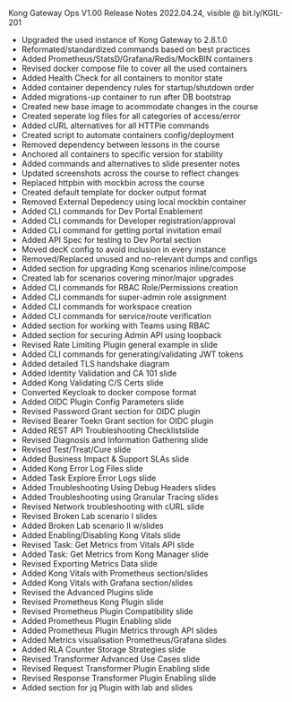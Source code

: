  Kong Gateway Ops V1.00 Release Notes
 2022.04.24, visible @ bit.ly/KGIL-201
 
- Upgraded the used instance of Kong Gateway to 2.8.1.0
- Reformated/standardized commands based on best practices
- Added Prometheus/StatsD/Grafana/Redis/MockBIN containers
- Revised docker compose file to cover all the used containers
- Added Health Check for all containers to monitor state
- Added container dependency rules for startup/shutdown order  
- Added migrations-up container to run after DB bootstrap
- Created new base image to acommodate changes in the course
- Created seperate log files for all categories of access/error
- Added cURL alternatives for all HTTPie commands
- Created script to automate containers config/deployment 
- Removed dependency between lessons in the course
- Anchored all containers to specific version for stability
- Added commands and alternatives to slide presenter notes
- Updated screenshots across the course to reflect changes
- Replaced httpbin with mockbin across the course
- Created default template for docker output format
- Removed External Depedency using local mockbin container
- Added CLI commands for Dev Portal Enablement 
- Added CLI commands for Developer registration/approval
- Added CLI command for getting portal invitation email
- Added API Spec for testing to Dev Portal section
- Moved decK config to avoid inclusion in every instance
- Removed/Replaced unused and no-relevant dumps and configs
- Added section for upgrading Kong scenarios inline/compose
- Created lab for scenarios covering minor/major upgrades
- Added CLI commands for RBAC Role/Permissions creation
- Added CLI commands for super-admin role assignment
- Added CLI commands for workspace creation
- Added CLI commands for service/route verification
- Added section for working with Teams using RBAC
- Added section for securing Admin API using loopback
- Revised Rate Limiting Plugin general example in slide
- Added CLI commands for generating/validating JWT tokens
- Added detailed TLS handshake diagram
- Added Identity Validation and CA 101 slide
- Added Kong Validating C/S Certs slide
- Converted Keycloak to docker compose format
- Added OIDC Plugin Config Parameters slide
- Revised Password Grant section for OIDC plugin
- Revised Bearer Toekn Grant section for OIDC plugin
- Added REST API Troubleshooting Checklistslide
- Revised Diagnosis and Information Gathering slide
- Revised Test/Treat/Cure slide
- Added Business Impact & Support SLAs slide
- Added Kong Error Log Files slide
- Added Task Explore Error Logs slide
- Added Troubleshooting Using Debug Headers slides
- Added Troubleshooting using Granular Tracing slides
- Revised Network troubleshooting with cURL slide
- Revised Broken Lab scenario I slides
- Added Broken Lab scenario II w/slides
- Added Enabling/Disabling Kong Vitals slide
- Revised Task: Get Metrics from Vitals API slide
- Added Task: Get Metrics from Kong Manager slide
- Revised Exporting Metrics Data slide
- Added Kong Vitals with Prometheus section/slides
- Added Kong Vitals with Grafana section/slides
- Revised the Advanced Plugins slide
- Revised Prometheus Kong Plugin slide
- Revised Prometheus Plugin Compatibility slide
- Added Prometheus Plugin Enabling slide
- Added Prometheus Plugin Metrics through API slides
- Added Metrics visualisation Prometheus/Grafana slides
- Added RLA Counter Storage Strategies slide
- Revised Transformer Advanced Use Cases slide
- Revised Request Transformer Plugin Enabling slide
- Revised Response Transformer Plugin Enabling slide
- Added section for jq Plugin with lab and slides